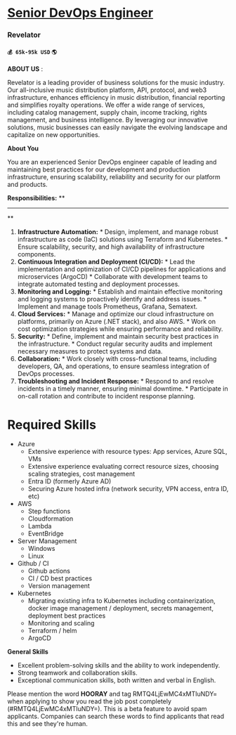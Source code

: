 # [Senior DevOps Engineer](https://www.remotewlb.com/apply/senior-devops-engineer-39786)  
### Revelator  
#### `💰 65k-95k USD` `🌎 `  

**ABOUT US** :

Revelator is a leading provider of business solutions for the music industry. Our all-inclusive music distribution platform, API, protocol, and web3 infrastructure, enhances efficiency in music distribution, financial reporting and simplifies royalty operations. We offer a wide range of services, including catalog management, supply chain, income tracking, rights management, and business intelligence. By leveraging our innovative solutions, music businesses can easily navigate the evolving landscape and capitalize on new opportunities.  
  

 **About You**

You are an experienced Senior DevOps engineer capable of leading and maintaining best practices for our development and production infrastructure, ensuring scalability, reliability and security for our platform and products.  

 **Responsibilities:** **  
** **  
**

  1.  **Infrastructure Automation:**
    * Design, implement, and manage robust infrastructure as code (IaC) solutions using Terraform and Kubernetes.
    * Ensure scalability, security, and high availability of infrastructure components.
  2.  **Continuous Integration and Deployment (CI/CD):**
    * Lead the implementation and optimization of CI/CD pipelines for applications and microservices (ArgoCD)
    * Collaborate with development teams to integrate automated testing and deployment processes.
  3.  **Monitoring and Logging:**
    * Establish and maintain effective monitoring and logging systems to proactively identify and address issues.
    * Implement and manage tools Prometheus, Grafana, Sematext.
  4.  **Cloud Services:**
    * Manage and optimize our cloud infrastructure on platforms, primarily on Azure (.NET stack), and also AWS.
    * Work on cost optimization strategies while ensuring performance and reliability.
  5.  **Security:**
    * Define, implement and maintain security best practices in the infrastructure.
    * Conduct regular security audits and implement necessary measures to protect systems and data.
  6.  **Collaboration:**
    * Work closely with cross-functional teams, including developers, QA, and operations, to ensure seamless integration of DevOps processes.
  7.  **Troubleshooting and Incident Response:**
    * Respond to and resolve incidents in a timely manner, ensuring minimal downtime.
    * Participate in on-call rotation and contribute to incident response planning.

#  **Required Skills**

  * Azure
    * Extensive experience with resource types: App services, Azure SQL, VMs
    * Extensive experience evaluating correct resource sizes, choosing scaling strategies, cost management
    * Entra ID (formerly Azure AD)
    * Securing Azure hosted infra (network security, VPN access, entra ID, etc)
  * AWS
    * Step functions
    * Cloudformation
    * Lambda
    * EventBridge
  * Server Management
    * Windows
    * Linux
  * Github / CI
    * Github actions
    * CI / CD best practices
    * Version management
  * Kubernetes
    * Migrating existing infra to Kubernetes including containerization, docker image management / deployment, secrets management, deployment best practices
    * Monitoring and scaling
    * Terraform / helm
    * ArgoCD

 **General Skills**

  * Excellent problem-solving skills and the ability to work independently.
  * Strong teamwork and collaboration skills.
  * Exceptional communication skills, both written and verbal in English.

  
  
Please mention the word **HOORAY** and tag RMTQ4LjEwMC4xMTIuNDY= when applying to show you read the job post completely (#RMTQ4LjEwMC4xMTIuNDY=). This is a beta feature to avoid spam applicants. Companies can search these words to find applicants that read this and see they're human.

